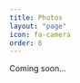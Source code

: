 ```yaml
---
title: Photos
layout: "page"
icon: fa-camera
order: 6
---
```


Coming soon...

<!--  include instawidget.html  -->
